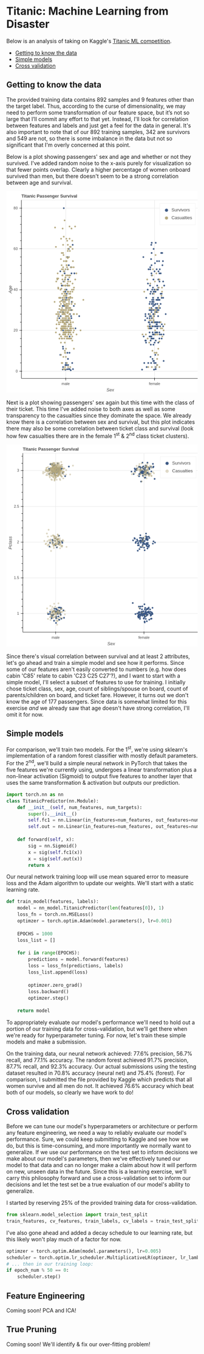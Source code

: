 # Titanic: Machine Learning from Disaster
Below is an analysis of taking on Kaggle's [Titanic ML competition](https://www.kaggle.com/c/titanic/overview).
- [Getting to know the data](##Getting-to-know-the-data)
- [Simple models](##Simple-models)
- [Cross validation](##Cross-validation)
## Getting to know the data
The provided training data contains 892 samples and 9 features other than the target label. Thus, according to the curse of dimensionality, we may need to perform some transformation of our feature space, but it’s not so large that I’ll commit any effort to that yet. Instead, I'll look for correlation between features and labels and just get a feel for the data in general. It's also important to note that of our 892 training samples, 342 are survivors and 549 are not, so there is some imbalance in the data but not so significant that I'm overly concerned at this point.

Below is a plot showing passengers' sex and age and whether or not they survived. I've added random noise to the x-axis purely for visualization so that fewer points overlap. Clearly a higher percentage of women onboard survived than men, but there doesn't seem to be a strong correlation between age and survival.

![Sex vs Age plot](plots/Sex-Age.png)

Next is a plot showing passengers' sex again but this time with the class of their ticket. This time I've added noise to both axes as well as some transparency to the casualties since they dominate the space. We already know there is a correlation between sex and survival, but this plot indicates there may also be some correlation between ticket class and survival (look how few casualties there are in the female 1<sup>st</sup> & 2<sup>nd</sup> class ticket clusters).

![Sex vs Ticket Class plot](plots/Sex-Pclass.png)

Since there's visual correlation between survival and at least 2 attributes, let's go ahead and train a simple model and see how it performs. Since some of our features aren't easily converted to numbers (e.g. how does cabin 'C85' relate to cabin 'C23 C25 C27'?), and I want to start with a simple model, I'll select a subset of features to use for training. I initially chose ticket class, sex, age, count of siblings/spouse on board, count of parents/children on board, and ticket fare. However, it turns out we don't know the age of 177 passengers. Since data is somewhat limited for this exercise *and* we already saw that age doesn't have strong correlation, I'll omit it for now.

## Simple models
For comparison, we'll train two models. For the 1<sup>st</sup>, we're using sklearn's implementation of a random forest classifier with mostly default parameters. For the 2<sup>nd</sup>, we'll build a simple neural network in PyTorch that takes the five features we're currently using, undergoes a linear transformation plus a non-linear activation (Sigmoid) to output five features to another layer that uses the same transformation & activation but outputs our prediction.
```python
import torch.nn as nn
class TitanicPredictor(nn.Module):
    def __init__(self, num_features, num_targets):
        super().__init__()
        self.fc1 = nn.Linear(in_features=num_features, out_features=num_features)
        self.out = nn.Linear(in_features=num_features, out_features=num_targets)

    def forward(self, x):
        sig = nn.Sigmoid()
        x = sig(self.fc1(x))
        x = sig(self.out(x))
        return x
```
Our neural network training loop will use mean squared error to measure loss and the Adam algorithm to update our weights. We'll start with a static learning rate.
```python
def train_model(features, labels):
    model = nn_model.TitanicPredictor(len(features[0]), 1)
    loss_fn = torch.nn.MSELoss()
    optimzer = torch.optim.Adam(model.parameters(), lr=0.001)

    EPOCHS = 1000
    loss_list = []

    for i in range(EPOCHS):
        predictions = model.forward(features)
        loss = loss_fn(predictions, labels)
        loss_list.append(loss)

        optimzer.zero_grad()
        loss.backward()
        optimzer.step()

    return model
```
To appropriately evaluate our model's performance we'll need to hold out a portion of our training data for cross-validation, but we'll get there when we're ready for hyperparameter tuning. For now, let's train these simple models and make a submission.

On the training data, our neural network achieved: 77.6% precision, 56.7% recall, and 77.1% accuracy. The random forest achieved 91.7% precision, 87.7% recall, and 92.3% accuracy. Our actual submissions using the testing dataset resulted in 70.8% accuracy (neural net) and 75.4% (forest). For comparison, I submitted the file provided by Kaggle which predicts that all women survive and all men do not. It achieved 76.6% accuracy which beat both of our models, so clearly we have work to do!

## Cross validation
Before we can tune our model's hyperparameters or architecture or perform any feature engineering, we need a way to reliably evaluate our model's performance. Sure, we could keep submitting to Kaggle and see how we do, but this is time-consuming, and more importantly we normally want to generalize. If we use our performance on the test set to inform decisions we make about our model's parameters, then we've effectively tuned our model to that data and can no longer make a claim about how it will perform on new, unseen data in the future. Since this is a learning exercise, we'll carry this philosophy forward and use a cross-validation set to inform our decisions and let the test set be a true evaluation of our model's ability to generalize.

I started by reserving 25% of the provided training data for cross-validation.
```python
from sklearn.model_selection import train_test_split
train_features, cv_features, train_labels, cv_labels = train_test_split(train_features_array, train_labels_array, train_size=.75, random_state=1)
```
I've also gone ahead and added a decay schedule to our learning rate, but this likely won't play much of a factor for now.
```python
optimzer = torch.optim.Adam(model.parameters(), lr=0.005)
scheduler = torch.optim.lr_scheduler.MultiplicativeLR(optimzer, lr_lambda=lambda epoch: .9)
# ... then in our training loop:
if epoch_num % 50 == 0:
    scheduler.step()
```

## Feature Engineering
Coming soon! PCA and ICA!
## True Pruning
Coming soon! We'll identify & fix our over-fitting problem!
